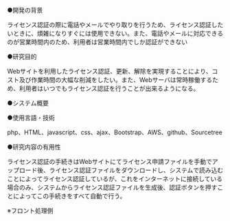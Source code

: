 ●開発の背景

ライセンス認証の際に電話やメールでやり取りを行うため、ライセンス認証したいときに、煩雑になりすぐには使用できない。また、電話やメールに対応できるのが営業時間内のため、利用者は営業時間内でしか認証ができない

●研究目的

Webサイトを利用したライセンス認証、更新、解除を実現することにより、コスト及び作業時間の大幅な削減をしたい。また、Webサーバは常時稼働するため、利用者はいつでもライセンス認証を行うことが出来るようになる。


●システム概要


●使用言語・技術　

php、HTML、javascript、css、ajax、Bootstrap、AWS、github、Sourcetree


●研究内容の有用性

ライセンス認証の手続きはWebサイトにてライセンス申請ファイルを手動でアップロード後、ライセンス認証ファイルをダウンロードし、システムで読み込むことによってライセンス認証しているが、これをインターネットに接続している場合のみ、システムからライセンス認証ファイルを生成後、認証ボタンを押すことによってこの手続きをすべて自動で行う。

※フロント処理側
